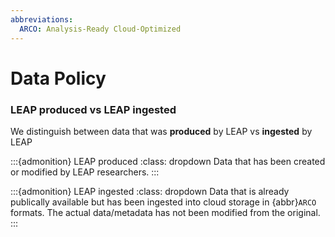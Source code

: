 ```yaml
---
abbreviations:
  ARCO: Analysis-Ready Cloud-Optimized
---
```


# Data Policy

### LEAP produced vs LEAP ingested

We distinguish between data that was **produced** by LEAP vs **ingested** by LEAP

:::{admonition} LEAP produced
:class: dropdown
Data that has been created or modified by LEAP researchers.
:::

:::{admonition} LEAP ingested
:class: dropdown
Data that is already publically available but has been ingested into cloud storage in {abbr}`ARCO` formats. The actual data/metadata has not been modified from the original.
:::
